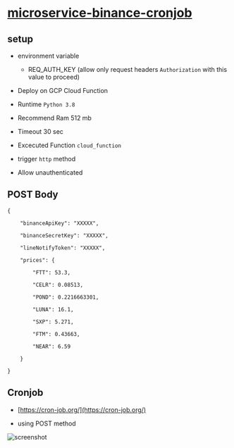 
# [microservice-binance-cronjob](https://github.com/cjtim/microservice-binance-cronjob)

  
  

## setup

- environment variable

	- REQ_AUTH_KEY (allow only request headers `Authorization` with this value to proceed)

- Deploy on GCP Cloud Function

- Runtime `Python 3.8`

- Recommend Ram 512 mb

- Timeout 30 sec

- Excecuted Function `cloud_function`

- trigger `http` method

- Allow unauthenticated

  
## POST Body
```
{

	"binanceApiKey": "XXXXX",

	"binanceSecretKey": "XXXXX",

	"lineNotifyToken": "XXXXX",

	"prices": {

		"FTT": 53.3,

		"CELR": 0.08513,

		"POND": 0.2216663301,

		"LUNA": 16.1,

		"SXP": 5.271,

		"FTM": 0.43663,

		"NEAR": 6.59

	}

}
```

## Cronjob

-  [https://cron-job.org/](https://cron-job.org/)

- using POST method

  

![screenshot](https://raw.githubusercontent.com/cjtim/microservice-binance-cronjob/master/img/screenshot.jpg)